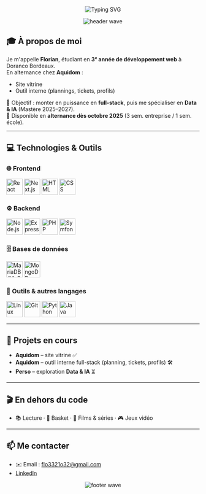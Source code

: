 <!-- Header animé (typing) -->
<p align="center">
  <img src="https://readme-typing-svg.demolab.com?font=Fira+Code&size=22&pause=1000&center=true&vCenter=true&width=600&lines=Salut%2C+je+suis+Florian+%F0%9F%91%8B;D%C3%A9veloppeur+Full-Stack;React+%7C+Next.js+%7C+Node.js+%7C+Tailwind;Toujours+partant+pour+apprendre+%F0%9F%9A%80" alt="Typing SVG" />
</p>

<!-- Bandeau décoratif (capsule wave) -->
<p align="center">
  <img src="https://capsule-render.vercel.app/api?type=waving&color=0:0ea5e9,100:7c3aed&height=120&section=header&text=Bienvenue%20sur%20mon%20GitHub&fontColor=ffffff&fontSize=28&animation=twinkling" alt="header wave"/>
</p>

## 🎓 À propos de moi
Je m'appelle **Florian**, étudiant en **3ᵉ année de développement web** à Doranco Bordeaux.  
En alternance chez **Aquidom** :
- Site vitrine
- Outil interne (plannings, tickets, profils)

🎯 Objectif : monter en puissance en **full-stack**, puis me spécialiser en **Data & IA** (Mastère 2025–2027).  
📌 Disponible en **alternance dès octobre 2025** (3 sem. entreprise / 1 sem. école).

---

## 💻 Technologies & Outils

### 🌐 Frontend
<p>
  <img src="https://cdn.jsdelivr.net/gh/devicons/devicon/icons/react/react-original.svg" width="42" height="42" alt="React"/>
  <img src="https://cdn.jsdelivr.net/gh/devicons/devicon/icons/nextjs/nextjs-original.svg" width="42" height="42" alt="Next.js"/>
  <img src="https://cdn.jsdelivr.net/gh/devicons/devicon/icons/html5/html5-original.svg" width="42" height="42" alt="HTML"/>
  <img src="https://cdn.jsdelivr.net/gh/devicons/devicon/icons/css3/css3-original.svg" width="42" height="42" alt="CSS"/>
</p>

### ⚙️ Backend
<p>
  <img src="https://cdn.jsdelivr.net/gh/devicons/devicon/icons/nodejs/nodejs-original.svg" width="42" height="42" alt="Node.js"/>
  <img src="https://cdn.jsdelivr.net/gh/devicons/devicon/icons/express/express-original.svg" width="42" height="42" alt="Express"/>
  <img src="https://cdn.jsdelivr.net/gh/devicons/devicon/icons/php/php-original.svg" width="42" height="42" alt="PHP"/>
  <img src="https://cdn.jsdelivr.net/gh/devicons/devicon/icons/symfony/symfony-original.svg" width="42" height="42" alt="Symfony"/>
</p>

### 🗄️ Bases de données
<p>
  <img src="https://cdn.jsdelivr.net/gh/devicons/devicon/icons/mysql/mysql-original.svg" width="42" height="42" alt="MariaDB/MySQL"/>
  <img src="https://cdn.jsdelivr.net/gh/devicons/devicon/icons/mongodb/mongodb-original.svg" width="42" height="42" alt="MongoDB"/>
</p>

### 🧰 Outils & autres langages
<p>
  <img src="https://cdn.jsdelivr.net/gh/devicons/devicon/icons/linux/linux-original.svg" width="42" height="42" alt="Linux"/>
  <img src="https://cdn.jsdelivr.net/gh/devicons/devicon/icons/git/git-original.svg" width="42" height="42" alt="Git"/>
  <img src="https://cdn.jsdelivr.net/gh/devicons/devicon/icons/python/python-original.svg" width="42" height="42" alt="Python"/>
  <img src="https://cdn.jsdelivr.net/gh/devicons/devicon/icons/java/java-original.svg" width="42" height="42" alt="Java"/>
</p>

---

## 🚀 Projets en cours
- **Aquidom** – site vitrine ✅
- **Aquidom** – outil interne full-stack (planning, tickets, profils) 🛠️
- **Perso** – exploration **Data & IA** ⏳

---

## 🎬 En dehors du code
- 📚 Lecture · 🏀 Basket · 🎥 Films & séries · 🎮 Jeux vidéo

---

## 📫 Me contacter
- ✉️ Email : flo3321o32@gmail.com
- [LinkedIn](https://www.linkedin.com/in/florian-thubin-ba4478233/) 



<p align="center">
  <img src="https://capsule-render.vercel.app/api?type=waving&color=0:7c3aed,100:0ea5e9&height=100&section=footer" alt="footer wave"/>
</p>